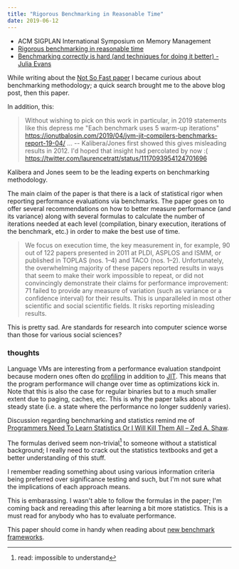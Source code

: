 ```yaml
---
title: "Rigorous Benchmarking in Reasonable Time"
date: 2019-06-12
---
```


- ACM SIGPLAN International Symposium on Memory Management
- [Rigorous benchmarking in reasonable time](https://dl.acm.org/citation.cfm?id=2464160)
- [Benchmarking correctly is hard (and techniques for doing it better) - Julia Evans](https://jvns.ca/blog/2016/07/23/rigorous-benchmarking-in-reasonable-time/)

While writing about the [Not So Fast paper](./2019-06-11-not-so-fast.html) I
became curious about benchmarking methodology; a quick search brought me to the
above blog post, then this paper.

In addition, this:

> Without wishing to pick on this work in particular, in 2019 statements like
> this depress me "Each benchmark uses 5 warm-up iterations"
> <https://ionutbalosin.com/2019/04/jvm-jit-compilers-benchmarks-report-19-04/> …
> -- Kalibera/Jones first showed this gives misleading results in 2012. I'd
> hoped that insight had percolated by now :(  
<https://twitter.com/laurencetratt/status/1117093954124701696>

Kalibera and Jones seem to be the leading experts on benchmarking methodology.

The main claim of the paper is that there is a lack of statistical rigor when
reporting performance evaluations via benchmarks. The paper goes on to offer
several recommendations on how to better measure performance (and its variance)
along with several formulas to calculate the number of iterations needed at each
level (compilation, binary execution, iterations of the benchmark, etc.) in
order to make the best use of time.

> We focus on execution time, the key measurement in, for example, 90 out of 122
> papers presented in 2011 at PLDI, ASPLOS and ISMM, or published in TOPLAS
> (nos. 1–4) and TACO (nos. 1–2). Unfortunately, the overwhelming majority of
> these papers reported results in ways that seem to make their work impossible
> to repeat, or did not convincingly demonstrate their claims for performance
> improvement: 71 failed to provide any measure of variation (such as variance
> or a confidence interval) for their results. This is unparalleled in most
> other scientific and social scientific fields. It risks reporting misleading
> results.

This is pretty sad. Are standards for research into computer science
worse than those for various social sciences?

### thoughts

Language VMs are interesting from a performance evaluation standpoint because
modern ones often do
[profiling](https://source.android.com/devices/tech/dalvik/jit-compiler) in
addition to [JIT](https://en.wikipedia.org/wiki/Tracing_just-in-time_compilation).
This means that the program performance will change over time as optimizations
kick in. Note that this is also the case for regular binaries but to a much
smaller extent due to paging, caches, etc. This is why the paper talks about
a steady state (i.e. a state where the performance no longer suddenly varies).

Discussion regarding benchmarking and statistics remind me of
[Programmers Need To Learn Statistics Or I Will Kill Them All – Zed A. Shaw](https://zedshaw.com/archive/programmers-need-to-learn-statistics-or-i-will-kill-them-all/).

The formulas derived seem non-trivial[^non-trivial] to someone without a statistical
background; I really need to crack out the statistics textbooks and get a better
understanding of this stuff.

[^non-trivial]: read: impossible to understand

I remember reading something about using various information criteria being
preferred over significance testing and such, but I'm not sure what the
implications of each approach means.

This is embarassing. I wasn't able to follow the formulas in the paper; I'm
coming back and rereading this after learning a bit more statistics. This is a
must read for anybody who has to evaluate performance.

This paper should come in handy when reading about
[new benchmark frameworks](https://renaissance.dev/resources/docs/renaissance-suite.pdf).
